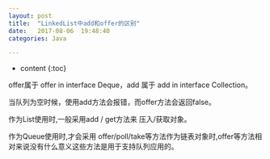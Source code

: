 ```yaml
---
layout: post
title:  "LinkedList中add和offer的区别"
date:   2017-08-06  19:48:40
categories: Java

---
```


* content
{:toc}

offer属于 offer in interface Deque<E>，add 属于 add in interface Collection<E>。   

当队列为空时候，使用add方法会报错，而offer方法会返回false。

作为List使用时,一般采用add / get方法来 压入/获取对象。

作为Queue使用时,才会采用 offer/poll/take等方法作为链表对象时,offer等方法相对来说没有什么意义这些方法是用于支持队列应用的。